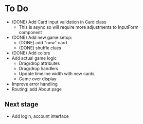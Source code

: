 # To Do

- (DONE) Add Card input validation in Card class
    - This is async so will require more adjustments to InputForm component
- (DONE) Add new game setup: 
    - (DONE) add "now" card
    - (DONE) shuffle clues
- (DONE) Add colors
- Add actual game logic
    - Drag/drop attributes
    - Drag/drop handlers
    - Update timeline width with new cards
    - Game over display
- Improve error handling
- Routing: add About page

## Next stage

- Add login, account interface
